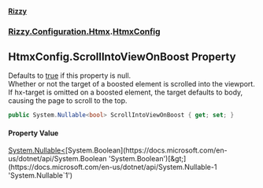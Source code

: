 #### [Rizzy](index.md 'index')
### [Rizzy.Configuration.Htmx](Rizzy.Configuration.Htmx.md 'Rizzy.Configuration.Htmx').[HtmxConfig](Rizzy.Configuration.Htmx.HtmxConfig.md 'Rizzy.Configuration.Htmx.HtmxConfig')

## HtmxConfig.ScrollIntoViewOnBoost Property

Defaults to [true](https://docs.microsoft.com/en-us/dotnet/csharp/language-reference/builtin-types/bool 'https://docs.microsoft.com/en-us/dotnet/csharp/language-reference/builtin-types/bool') if this property is null.   
Whether or not the target of a boosted element is scrolled into the viewport.   
If hx-target is omitted on a boosted element, the target defaults to body, causing the page to scroll to the top.

```csharp
public System.Nullable<bool> ScrollIntoViewOnBoost { get; set; }
```

#### Property Value
[System.Nullable&lt;](https://docs.microsoft.com/en-us/dotnet/api/System.Nullable-1 'System.Nullable`1')[System.Boolean](https://docs.microsoft.com/en-us/dotnet/api/System.Boolean 'System.Boolean')[&gt;](https://docs.microsoft.com/en-us/dotnet/api/System.Nullable-1 'System.Nullable`1')